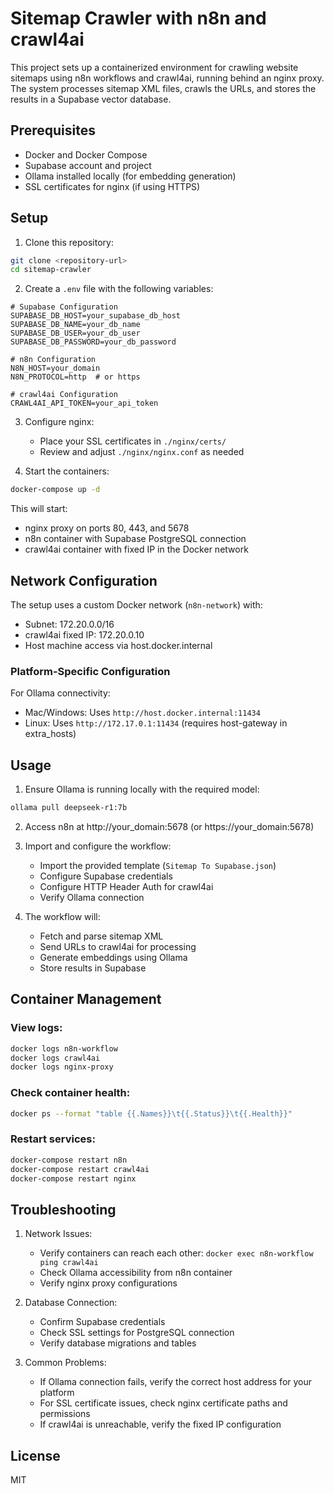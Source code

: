 # Sitemap Crawler with n8n and crawl4ai

This project sets up a containerized environment for crawling website sitemaps using n8n workflows and crawl4ai, running behind an nginx proxy. The system processes sitemap XML files, crawls the URLs, and stores the results in a Supabase vector database.

## Prerequisites

- Docker and Docker Compose
- Supabase account and project
- Ollama installed locally (for embedding generation)
- SSL certificates for nginx (if using HTTPS)

## Setup

1. Clone this repository:
```bash
git clone <repository-url>
cd sitemap-crawler
```

2. Create a `.env` file with the following variables:
```env
# Supabase Configuration
SUPABASE_DB_HOST=your_supabase_db_host
SUPABASE_DB_NAME=your_db_name
SUPABASE_DB_USER=your_db_user
SUPABASE_DB_PASSWORD=your_db_password

# n8n Configuration
N8N_HOST=your_domain
N8N_PROTOCOL=http  # or https

# crawl4ai Configuration
CRAWL4AI_API_TOKEN=your_api_token
```

3. Configure nginx:
   - Place your SSL certificates in `./nginx/certs/`
   - Review and adjust `./nginx/nginx.conf` as needed

4. Start the containers:
```bash
docker-compose up -d
```

This will start:
- nginx proxy on ports 80, 443, and 5678
- n8n container with Supabase PostgreSQL connection
- crawl4ai container with fixed IP in the Docker network

## Network Configuration

The setup uses a custom Docker network (`n8n-network`) with:
- Subnet: 172.20.0.0/16
- crawl4ai fixed IP: 172.20.0.10
- Host machine access via host.docker.internal

### Platform-Specific Configuration

For Ollama connectivity:
- Mac/Windows: Uses `http://host.docker.internal:11434`
- Linux: Uses `http://172.17.0.1:11434` (requires host-gateway in extra_hosts)

## Usage

1. Ensure Ollama is running locally with the required model:
```bash
ollama pull deepseek-r1:7b
```

2. Access n8n at http://your_domain:5678 (or https://your_domain:5678)

3. Import and configure the workflow:
   - Import the provided template (`Sitemap To Supabase.json`)
   - Configure Supabase credentials
   - Configure HTTP Header Auth for crawl4ai
   - Verify Ollama connection

4. The workflow will:
   - Fetch and parse sitemap XML
   - Send URLs to crawl4ai for processing
   - Generate embeddings using Ollama
   - Store results in Supabase

## Container Management

### View logs:
```bash
docker logs n8n-workflow
docker logs crawl4ai
docker logs nginx-proxy
```

### Check container health:
```bash
docker ps --format "table {{.Names}}\t{{.Status}}\t{{.Health}}"
```

### Restart services:
```bash
docker-compose restart n8n
docker-compose restart crawl4ai
docker-compose restart nginx
```

## Troubleshooting

1. Network Issues:
   - Verify containers can reach each other: `docker exec n8n-workflow ping crawl4ai`
   - Check Ollama accessibility from n8n container
   - Verify nginx proxy configurations

2. Database Connection:
   - Confirm Supabase credentials
   - Check SSL settings for PostgreSQL connection
   - Verify database migrations and tables

3. Common Problems:
   - If Ollama connection fails, verify the correct host address for your platform
   - For SSL certificate issues, check nginx certificate paths and permissions
   - If crawl4ai is unreachable, verify the fixed IP configuration

## License

MIT
